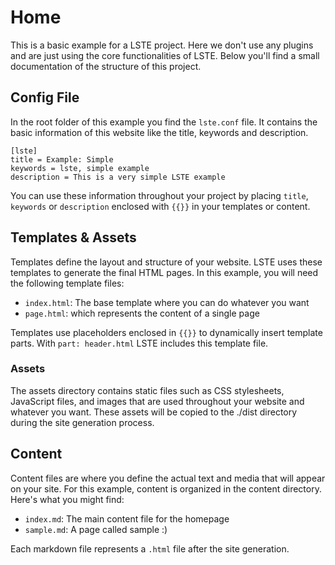 # Home

This is a basic example for a LSTE project. Here we don't use any plugins and are just using the core functionalities of LSTE. Below you'll find a small documentation of the structure of this project.

## Config File

In the root folder of this example you find the `lste.conf` file. It contains the basic information of this website like the title, keywords and description.

```
[lste]
title = Example: Simple
keywords = lste, simple example
description = This is a very simple LSTE example
```

You can use these information throughout your project by placing `title`, `keywords` or `description` enclosed with `{{}}` in your templates or content.

## Templates & Assets

Templates define the layout and structure of your website. LSTE uses these templates to generate the final HTML pages. In this example, you will need the following template files:

* `index.html`: The base template where you can do whatever you want
* `page.html`: which represents the content of a single page

Templates use placeholders enclosed in `{{}}` to dynamically insert template parts. With `part: header.html` LSTE includes this template file.

### Assets

The assets directory contains static files such as CSS stylesheets, JavaScript files, and images that are used throughout your website and whatever you want. These assets will be copied to the ./dist directory during the site generation process.

## Content

Content files are where you define the actual text and media that will appear on your site. For this example, content is organized in the content directory. Here's what you might find:

* `index.md`: The main content file for the homepage
* `sample.md`: A page called sample :)

Each markdown file represents a `.html` file after the site generation.
